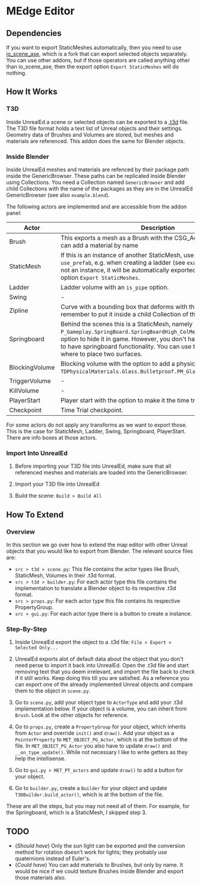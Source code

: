 # MEdge Editor

## Dependencies

If you want to export StaticMeshes automatically, then you need to use [io_scene_ase](https://github.com/medge-tools/io_scene_ase), which is a fork that can export selected objects separately. You can use other addons, but if those operators are called anything other than io_scene_ase, then the export option `Export StaticMeshes` will do nothing.

## How It Works

### T3D

Inside UnrealEd a scene or selected objects can be exported to a [.t3d](https://wiki.beyondunreal.com/Legacy:T3D_File) file. The T3D file format holds a text list of Unreal objects and their settings. Geometry data of Brushes and Volumes are stored, but meshes and materials are referenced. This addon does the same for Blender objects.

### Inside Blender

Inside UnrealEd meshes and materials are refenced by their package path inside the GenericBrowser. These paths can be replicated inside Blender using Collections. You need a Collection named `GenericBrowser` and add child Collections with the name of the packages as they are in the UnrealEd GenericBrowser (see also `example.blend`). 

The following actors are implemented and are accessible from the addon panel:

| Actor          | Description
|----------------|----------------
| Brush          | This exports a mesh as a Brush with the CSG_Add option and you can add a material by name
| StaticMesh     | If this is an instance of another StaticMesh, use the option `use_prefab`, e.g. when creating a ladder (see `example.blend`). If it is not an instance, it will be automatically exported with the export option `Export StaticMeshes`.
| Ladder         | Ladder volume with an `is_pipe` option.
| Swing          | -
| Zipline        | Curve with a bounding box that deforms with the curve. Do remember to put it inside a child Collection of the GenericBrowser.
| Springboard    | Behind the scenes this is a StaticMesh, namely `P_Gameplay.SpringBoard.SpringBoardHigh_ColMesh` and it has an option to hide it in game. However, you don't have to use this mesh to have springboard functionality. You can use this as a reference of where to place two surfaces.
| BlockingVolume | Blocking volume with the option to add a physical material like `TDPhysicalMaterials.Glass.Bulletproof.PM_Glass_BulletproofSlide`. 
| TriggerVolume  | -
| KillVolume     | - 
| PlayerStart    | Player start with the option to make it the time trial start.
| Checkpoint     | Time Trial checkpoint.

For some actors do not apply any transforms as we want to export those. This is the case for StaticMesh, Ladder, Swing, Springboard, PlayerStart. There are info boxes at those actors.

### Import Into UnrealEd

1. Before importing your T3D file into UnrealEd, make sure that all referenced meshes and materials are loaded into the GenericBrowser. 

2. Import your T3D file into UnrealEd

3. Build the scene: `Build > Build All`

## How To Extend

### Overview

In this section we go over how to extend the map editor with other Unreal objects that you would like to export from Blender. The relevant source files are:

- `src > t3d > scene.py`: This file contains the actor types like Brush, StaticMesh, Volumes in their .t3d format.
- `src > t3d > builder.py`: For each actor type this file contains the implementation to translate a Blender object to its respective .t3d format.
- `src > props.py`: For each actor type this file contains its respective PropertyGroup.
- `src > gui.py`: For each actor type there is a button to create a instance.

### Step-By-Step

1. Inside UnrealEd export the object to a .t3d file: `File > Export > Selected Only...`

2. UnrealEd exports alot of default data about the object that you don't need perse to import it back into UnrealEd. Open the .t3d file and start removing text that you deem irrelevant, and import the file back to check if it still works. Keep doing this till you are satisfied. As a reference you can export one of the already implemented Unreal objects and compare them to the object in `scene.py`.

3. Go to `scene.py`, add your object type to `ActorType` and add your .t3d implementation below. If your object is a volume, you can inherit from `Brush`. Look at the other objects for reference.

4. Go to `props.py`, create a `PropertyGroup` for your object, which inherits from `Actor` and override `init()` and `draw()`. Add your object as a `PointerProperty` to `MET_OBJECT_PG_Actor`, which is at the bottom of the file. In `MET_OBJECT_PG_Actor` you also have to update `draw()` and `__on_type_update()`. While not necessary I like to write getters as they help the intellisense.

5. Go to `gui.py > MET_PT_actors` and update `draw()` to add a button for your object.

6. Go to `builder.py`, create a `Builder` for your object and update `T3DBuilder.build_actor()`, which is at the bottom of the file.

These are all the steps, but you may not need all of them. For example, for the Springboard, which is a StaticMesh, I skipped step 3. 

## TODO

- (*Should have*) Only the sun light can be exported and the conversion method for rotation doesn't work for lights; they probably use quaternions instead of Euler's.
- (*Could have*) You can add materials to Brushes, but only by name. It would be nice if we could texture Brushes inside Blender and export those materials also.
